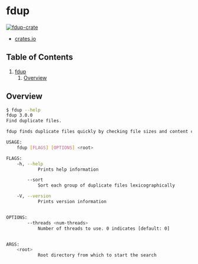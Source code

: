 # fdup

[![fdup-crate](https://img.shields.io/crates/v/fdup.svg)](https://crates.io/crates/fdup)

- [crates.io](https://crates.io/crates/fdup)

## Table of Contents

1. [fdup](#fdup)
    1. [Overview](#overview)

## Overview

```bash
$ fdup --help
fdup 3.0.0
Find duplicate files.

fdup finds duplicate files quickly by checking file sizes and content checksums.

USAGE:
    fdup [FLAGS] [OPTIONS] <root>

FLAGS:
    -h, --help
            Prints help information

        --sort
            Sort each group of duplicate files lexicographically

    -V, --version
            Prints version information


OPTIONS:
        --threads <num-threads>
            Number of threads to use. 0 indicates [default: 0]


ARGS:
    <root>
            Root directory from which to start the search
```
